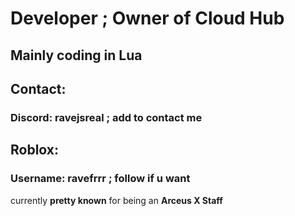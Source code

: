 # Developer ; Owner of Cloud Hub

## Mainly coding in Lua


## Contact:

### Discord: ravejsreal ; add to contact me

## Roblox:

### Username: ravefrrr ; follow if u want

currently **pretty known** for being an **Arceus X Staff**
